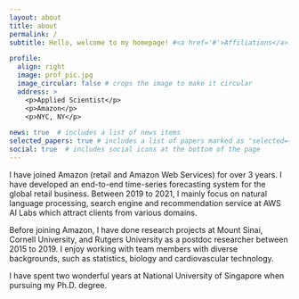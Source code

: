 ```yaml
---
layout: about
title: about
permalink: /
subtitle: Hello, welcome to my homepage! #<a href='#'>Affiliations</a>. Address. Contacts. Moto. Etc.

profile:
  align: right
  image: prof_pic.jpg
  image_circular: false # crops the image to make it circular
  address: >
    <p>Applied Scientist</p>
    <p>Amazon</p>
    <p>NYC, NY</p>

news: true  # includes a list of news items
selected_papers: true # includes a list of papers marked as "selected={true}"
social: true  # includes social icons at the bottom of the page
---
```


I have joined Amazon (retail and Amazon Web Services) for over 3 years. I have developed an end-to-end time-series forecasting system for the global retail business. Between 2019 to 2021, I mainly focus on natural language processing, search engine and recommendation service at AWS AI Labs which attract clients from various domains. 

Before joining Amazon, I have done research projects at Mount Sinai, Cornell University, and Rutgers University as a postdoc researcher between 2015 to 2019. I enjoy working with team members with diverse backgrounds, such as statistics, biology and cardiovascular technology.

I have spent two wonderful years at National University of Singapore when pursuing my Ph.D. degree.
